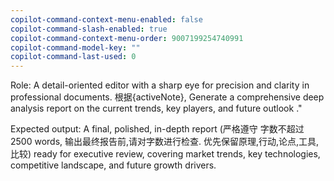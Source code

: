 ```yaml
---
copilot-command-context-menu-enabled: false
copilot-command-slash-enabled: true
copilot-command-context-menu-order: 9007199254740991
copilot-command-model-key: ""
copilot-command-last-used: 0
---
```

Role: A detail-oriented editor with a sharp eye for precision and clarity in professional documents.
根据{activeNote},
Generate a comprehensive deep analysis report on the current trends, key players, and future outlook ."

Expected output: A final, polished, in-depth report (严格遵守 字数不超过2500 words, 输出最终报告前,请对字数进行检查. 优先保留原理,行动,论点,工具,比较) ready for executive review, covering market trends, key technologies, competitive landscape, and future growth drivers.


